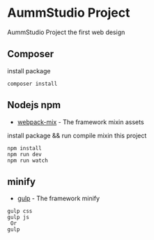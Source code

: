 # AummStudio Project

AummStudio Project the first web design

## Composer

install package

```
composer install
```

## Nodejs npm

* [webpack-mix](https://github.com/devanandb/webpack-mix/tree/master/docs) - The framework mixin assets 

install package && run compile mixin this project

```
npm install
npm run dev
npm run watch
```

## minify

* [gulp](https://gulpjs.com/) - The framework minify 

```
gulp css
gulp js
 Or 
gulp
```